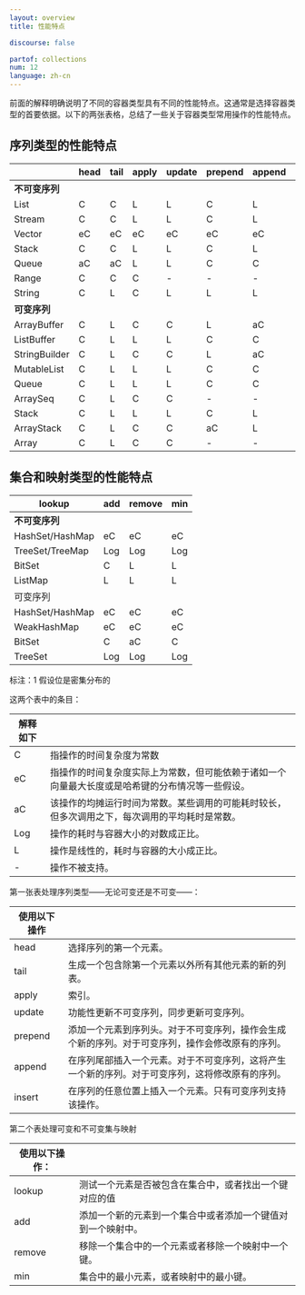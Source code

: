 ```yaml
---
layout: overview
title: 性能特点

discourse: false

partof: collections
num: 12
language: zh-cn
---
```



前面的解释明确说明了不同的容器类型具有不同的性能特点。这通常是选择容器类型的首要依据。以下的两张表格，总结了一些关于容器类型常用操作的性能特点。

## 序列类型的性能特点

|      | head | tail | apply | update | prepend | append | insert |
|------|------|------|-------|--------|---------|--------|--------|
|**不可变序列**|  |       |        |         |        |        |
| List | C | C | L | L | C | L | - |
|Stream | C | C | L | L | C | L | - |
|Vector | eC | eC | eC | eC | eC | eC | - |
|Stack | C | C | L | L | C | L | L |
|Queue | aC | aC | L | L | C | C | - |
|Range | C | C | C | - | - | - | - |
|String | C | L | C | L | L | L | - |
|**可变序列**|  |       |        |         |        |        |  
|ArrayBuffer | C | L | C | C | L | aC | L |
|ListBuffer | C | L | L | L | C | C | L |
|StringBuilder | C | L | C | C | L | aC | L |
|MutableList | C | L | L | L | C | C | L |
|Queue | C | L | L | L | C | C | L |
|ArraySeq | C | L | C | C | - | - | - |
|Stack | C | L | L | L | C | L | L |
|ArrayStack | C | L | C | C | aC | L | L |
|Array | C | L | C | C | - | - | - |

## 集合和映射类型的性能特点

|lookup | add | remove | min |
|-------|-----|--------|-----|
|**不可变序列**|  |  |	 |  
|HashSet/HashMap | eC | eC | eC | L |  
|TreeSet/TreeMap | Log | Log | Log | Log |  
|BitSet | C | L | L | eC1 |  
|ListMap | L | L | L | L |  
|可变序列|  |  |	 |  
|HashSet/HashMap | eC | eC | eC | L |  
|WeakHashMap | eC | eC | eC | L |  
|BitSet | C | aC | C | eC1 |  
|TreeSet | Log | Log | Log | Log |  

标注：1 假设位是密集分布的

这两个表中的条目：

|解释如下|                 |  
|--------|-----------------|  
|C | 指操作的时间复杂度为常数 |  
|eC | 指操作的时间复杂度实际上为常数，但可能依赖于诸如一个向量最大长度或是哈希键的分布情况等一些假设。 |  
|aC | 该操作的均摊运行时间为常数。某些调用的可能耗时较长，但多次调用之下，每次调用的平均耗时是常数。 |  
|Log | 操作的耗时与容器大小的对数成正比。 |  
|L | 操作是线性的，耗时与容器的大小成正比。 |  
|- | 操作不被支持。 |  

第一张表处理序列类型——无论可变还是不可变——：

| 使用以下操作 |      |  
|--------|-----------------|   
|head | 选择序列的第一个元素。 |  
|tail | 生成一个包含除第一个元素以外所有其他元素的新的列表。 |  
|apply | 索引。 |  
|update | 功能性更新不可变序列，同步更新可变序列。 |  
|prepend | 添加一个元素到序列头。对于不可变序列，操作会生成个新的序列。对于可变序列，操作会修改原有的序列。 |  
|append | 在序列尾部插入一个元素。对于不可变序列，这将产生一个新的序列。对于可变序列，这将修改原有的序列。 |  
|insert | 在序列的任意位置上插入一个元素。只有可变序列支持该操作。 |  

第二个表处理可变和不可变集与映射  

| 使用以下操作：|       |  
|--------|-----------------|  
|lookup | 测试一个元素是否被包含在集合中，或者找出一个键对应的值 |  
|add | 添加一个新的元素到一个集合中或者添加一个键值对到一个映射中。 |  
|remove | 移除一个集合中的一个元素或者移除一个映射中一个键。 |  
|min | 集合中的最小元素，或者映射中的最小键。 |  

